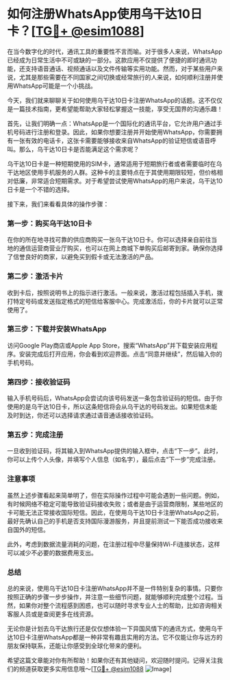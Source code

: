# 如何注册WhatsApp使用乌干达10日卡？[[TG💪+ @esim1088](https://t.me/s/esim1088)]

在当今数字化的时代，通讯工具的重要性不言而喻。对于很多人来说，WhatsApp已经成为日常生活中不可或缺的一部分。这款应用不仅提供了便捷的即时通讯功能，还支持语音通话、视频通话以及文件传输等实用功能。然而，对于某些用户来说，尤其是那些需要在不同国家之间切换或经常旅行的人来说，如何顺利注册并使用WhatsApp可能是一个小挑战。

今天，我们就来聊聊关于如何使用乌干达10日卡注册WhatsApp的话题。这不仅仅是一篇技术指南，更希望能帮助大家轻松掌握这一技能，享受无国界的沟通乐趣！

首先，让我们明确一点：WhatsApp是一个国际化的通讯平台，它允许用户通过手机号码进行注册和登录。因此，如果你想要注册并开始使用WhatsApp，你需要拥有一张有效的电话卡，这张卡需要能够接收来自WhatsApp的验证短信或语音呼叫。那么，乌干达10日卡是否能满足这个需求呢？

乌干达10日卡是一种短期使用的SIM卡，通常适用于短期旅行者或者需要临时在乌干达地区使用手机服务的人群。这种卡的主要特点在于其使用期限较短，但价格相对低廉，非常适合短期需求。对于希望尝试使用WhatsApp的用户来说，乌干达10日卡是一个不错的选择。

接下来，我们来看看具体的操作步骤：

### 第一步：购买乌干达10日卡

在你的所在地寻找可靠的供应商购买一张乌干达10日卡。你可以选择亲自前往当地的通信运营商营业厅购买，也可以在网上商城下单购买后邮寄到家。确保你选择了信誉良好的商家，以避免买到假卡或无法激活的产品。

### 第二步：激活卡片

收到卡后，按照说明书上的指示进行激活。一般来说，激活过程包括插入手机，拨打特定号码或发送指定格式的短信给客服中心。完成激活后，你的卡片就可以正常使用了。

### 第三步：下载并安装WhatsApp

访问Google Play商店或Apple App Store，搜索“WhatsApp”并下载安装应用程序。安装完成后打开应用，你会看到欢迎界面。点击“同意并继续”，然后输入你的手机号码。

### 第四步：接收验证码

输入手机号码后，WhatsApp会尝试向该号码发送一条包含验证码的短信。由于你使用的是乌干达10日卡，所以这条短信将会从乌干达的号码发出。如果短信未能及时到达，你还可以选择请求通过语音通话接收验证码。

### 第五步：完成注册

一旦收到验证码，将其输入到WhatsApp提供的输入框中，点击“下一步”。此时，你可以上传个人头像，并填写个人信息（如名字），最后点击“下一步”完成注册。

### 注意事项

虽然上述步骤看起来简单明了，但在实际操作过程中可能会遇到一些问题。例如，有时候网络不稳定可能导致验证码接收失败；或者是由于运营商限制，某些地区的卡可能无法正常接收国际短信。因此，在使用乌干达10日卡注册WhatsApp之前，最好先确认自己的手机是否支持国际漫游服务，并且提前测试一下能否成功接收来自国外的短信。

此外，考虑到数据流量消耗的问题，在注册过程中尽量保持Wi-Fi连接状态，这样可以减少不必要的数据费用支出。

### 总结

总的来说，使用乌干达10日卡注册WhatsApp并不是一件特别复杂的事情。只要你按照正确的步骤一步步操作，并注意一些细节问题，就能够顺利完成整个过程。当然，如果你对整个流程感到困惑，也可以随时寻求专业人士的帮助，比如咨询相关客服人员或是查阅更多在线资源。

无论你是计划去乌干达旅行还是仅仅想体验一下异国风情下的通讯方式，使用乌干达10日卡注册WhatsApp都是一种非常有趣且实用的方法。它不仅能让你与远方的朋友保持联系，还能让你感受到全球化带来的便利。

希望这篇文章能对你有所帮助！如果你还有其他疑问，欢迎随时提问。记得关注我们的频道获取更多实用信息哦～[[TG💪+ @esim1088](https://t.me/s/esim1088) ![Image](https://i.postimg.cc/4NQfJmqS/Snipaste-2025-05-13-00-14-12.png)]